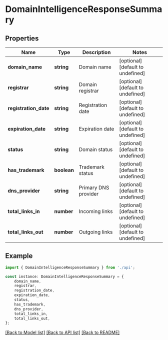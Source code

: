 # DomainIntelligenceResponseSummary


## Properties

Name | Type | Description | Notes
------------ | ------------- | ------------- | -------------
**domain_name** | **string** | Domain name | [optional] [default to undefined]
**registrar** | **string** | Domain registrar | [optional] [default to undefined]
**registration_date** | **string** | Registration date | [optional] [default to undefined]
**expiration_date** | **string** | Expiration date | [optional] [default to undefined]
**status** | **string** | Domain status | [optional] [default to undefined]
**has_trademark** | **boolean** | Trademark status | [optional] [default to undefined]
**dns_provider** | **string** | Primary DNS provider | [optional] [default to undefined]
**total_links_in** | **number** | Incoming links | [optional] [default to undefined]
**total_links_out** | **number** | Outgoing links | [optional] [default to undefined]

## Example

```typescript
import { DomainIntelligenceResponseSummary } from './api';

const instance: DomainIntelligenceResponseSummary = {
    domain_name,
    registrar,
    registration_date,
    expiration_date,
    status,
    has_trademark,
    dns_provider,
    total_links_in,
    total_links_out,
};
```

[[Back to Model list]](../README.md#documentation-for-models) [[Back to API list]](../README.md#documentation-for-api-endpoints) [[Back to README]](../README.md)
